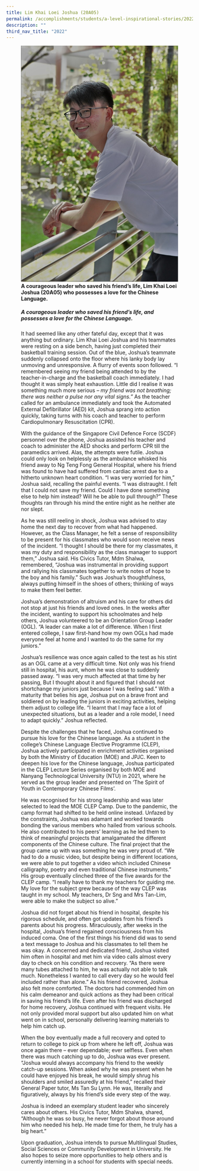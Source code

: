 ```yaml
---
title: Lim Khai Loei Joshua (20A05)
permalink: /accomplishments/students/a-level-inspirational-stories/2022/joshua/
description: ""
third_nav_title: "2022"
---
```

<figure>
<img src="/images/Joshua.jpg">
<figcaption><strong>A courageous leader who saved his friend’s life, Lim Khai Loei Joshua (20A05) who possesses a love for the Chinese Language.</strong></figcaption>

##### **A courageous leader who saved his friend’s life, and possesses a love for the Chinese Language.**
It had seemed like any other fateful day, except that it was anything but ordinary. Lim Khai Loei Joshua and his teammates were resting on a side bench, having just completed their basketball training session. Out of the blue, Joshua’s teammate suddenly collapsed onto the floor where his lanky body lay unmoving and unresponsive. A flurry of events soon followed. “I remembered seeing my friend being attended to by the teacher-in-charge and the basketball coach immediately. I had thought it was simply heat exhaustion. Little did I realise it was something much more serious – _my friend was not breathing; there was neither a pulse nor any vital signs.”_ As the teacher called for an ambulance immediately and took the Automated External Defibrillator (AED) kit, Joshua sprang into action quickly, taking turns with his coach and teacher to perform Cardiopulmonary Resuscitation (CPR).

With the guidance of the Singapore Civil Defence Force (SCDF) personnel over the phone, Joshua assisted his teacher and coach to administer the AED shocks and perform CPR till the paramedics arrived. Alas, the attempts were futile. Joshua could only look on helplessly as the ambulance whisked his friend away to Ng Teng Fong General Hospital, where his friend was found to have had suffered from cardiac arrest due to a hitherto unknown heart condition. “I was very worried for him,” Joshua said, recalling the painful events. “I was distraught. I felt that I could not save my friend. Could I have done something else to help him instead? Will he be able to pull through?” These thoughts ran through his mind the entire night as he neither ate nor slept.

As he was still reeling in shock, Joshua was advised to stay home the next day to recover from what had happened. However, as the Class Manager, he felt a sense of responsibility to be present for his classmates who would soon receive news of the incident. “I thought I should be there for my classmates, it was my duty and responsibility as the class manager to support them,” Joshua said. His Civics Tutor, Mdm Shalwa, remembered, “Joshua was instrumental in providing support and rallying his classmates together to write notes of hope to the boy and his family.” Such was Joshua’s thoughtfulness, always putting himself in the shoes of others; thinking of ways to make them feel better.

Joshua’s demonstration of altruism and his care for others did not stop at just his friends and loved ones. In the weeks after the incident, wanting to support his schoolmates and help others, Joshua volunteered to be an Orientation Group Leader (OGL). “A leader can make a lot of difference. When I first entered college, I saw first-hand how my own OGLs had made everyone feel at home and I wanted to do the same for my juniors.”

Joshua’s resilience was once again called to the test as his stint as an OGL came at a very difficult time. Not only was his friend still in hospital, his aunt, whom he was close to suddenly passed away. “I was very much affected at that time by her passing, But I thought about it and figured that I should not shortchange my juniors just because I was feeling sad.” With a maturity that belies his age, Joshua put on a brave front and soldiered on by leading the juniors in exciting activities, helping them adjust to college life. “I learnt that I may face a lot of unexpected situations, but as a leader and a role model, I need to adapt quickly.” Joshua reflected.

Despite the challenges that he faced, Joshua continued to pursue his love for the Chinese language. As a student in the college’s Chinese Language Elective Programme (CLEP), Joshua actively participated in enrichment activities organised by both the Ministry of Education (MOE) and JPJC. Keen to deepen his love for the Chinese language, Joshua participated in the CLEP Lecture Series organised by both MOE and Nanyang Technological University (NTU) in 2021, where he served as the group leader and presented on ‘The Spirit of Youth in Contemporary Chinese Films’.

He was recognised for his strong leadership and was later selected to lead the MOE CLEP Camp. Due to the pandemic, the camp format had shifted to be held online instead. Unfazed by the constraints, Joshua was adamant and worked towards bonding the various members who hailed from various schools. He also contributed to his peers’ learning as he led them to think of meaningful projects that amalgamated the different components of the Chinese culture. The final project that the group came up with was something he was very proud of. “We had to do a music video, but despite being in different locations, we were able to put together a video which included Chinese calligraphy, poetry and even traditional Chinese instruments.” His group eventually clinched three of the five awards for the CLEP camp. “I really have to thank my teachers for guiding me. My love for the subject grew because of the way CLEP was taught in my school. My teachers, Dr Sng and Mrs Tan-Lim, were able to make the subject so alive.”

Joshua did not forget about his friend in hospital, despite his rigorous schedule, and often got updates from his friend’s parents about his progress. Miraculously, after weeks in the hospital, Joshua’s friend regained consciousness from his induced coma. One of the first things his friend did was to send a text message to Joshua and his classmates to tell them he was okay. A concerned and dedicated friend, Joshua visited him often in hospital and met him via video calls almost every day to check on his condition and recovery. “As there were many tubes attached to him, he was actually not able to talk much. Nonetheless I wanted to call every day so he would feel included rather than alone.” As his friend recovered, Joshua also felt more comforted. The doctors had commended him on his calm demeanor and quick actions as they had been critical in saving his friend’s life. Even after his friend was discharged for home recovery, Joshua continued with frequent visits. He not only provided moral support but also updated him on what went on in school, personally delivering learning materials to help him catch up.

When the boy eventually made a full recovery and opted to return to college to pick up from where he left off, Joshua was once again there – ever dependable; ever selfless. Even when there was much catching up to do, Joshua was ever present. “Joshua would always accompany his friend to the weekly catch-up sessions. When asked why he was present when he could have enjoyed his break, he would simply shrug his shoulders and smiled assuredly at his friend,” recalled their General Paper tutor, Ms Tan Su Lynn. He was, literally and figuratively, always by his friend’s side every step of the way.

Joshua is indeed an exemplary student leader who sincerely cares about others. His Civics Tutor, Mdm Shalwa, shared, “Although he was so busy, he never forgot about those around him who needed his help. He made time for them, he truly has a big heart.”

Upon graduation, Joshua intends to pursue Multilingual Studies, Social Sciences or Community Development in University. He also hopes to seize more opportunities to help others and is currently interning in a school for students with special needs.